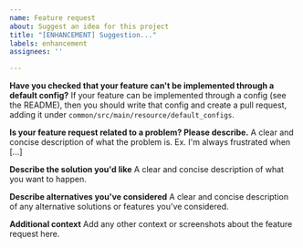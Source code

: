 ```yaml
---
name: Feature request
about: Suggest an idea for this project
title: "[ENHANCEMENT] Suggestion..."
labels: enhancement
assignees: ''

---
```


**Have you checked that your feature can't be implemented through a default config?**
If your feature can be implemented through a config (see the README), then you should write that config and create a pull request, adding it under `common/src/main/resource/default_configs`.

**Is your feature request related to a problem? Please describe.**
A clear and concise description of what the problem is. Ex. I'm always frustrated when [...]

**Describe the solution you'd like**
A clear and concise description of what you want to happen.

**Describe alternatives you've considered**
A clear and concise description of any alternative solutions or features you've considered.

**Additional context**
Add any other context or screenshots about the feature request here.
